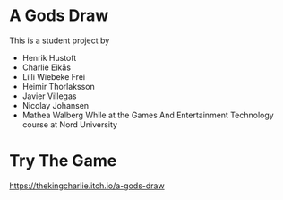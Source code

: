 # A Gods Draw

This is a student project by 
- Henrik Hustoft
- Charlie Eikås
- Lilli Wiebeke Frei
- Heimir Thorlaksson
- Javier Villegas
- Nicolay Johansen
- Mathea Walberg
While at the Games And Entertainment Technology course at Nord University

# Try The Game
https://thekingcharlie.itch.io/a-gods-draw
